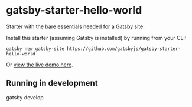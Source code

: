 # gatsby-starter-hello-world
Starter with the bare essentials needed for a [Gatsby](https://www.gatsbyjs.org/) site.

Install this starter (assuming Gatsby is installed) by running from your CLI:
```
gatsby new gatsby-site https://github.com/gatsbyjs/gatsby-starter-hello-world
```

Or [view the live demo here](https://gatsby-starter-hello-world-demo.netlify.com/).

## Running in development
gatsby develop
